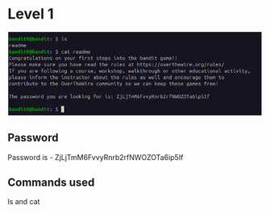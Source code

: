 <h1>Level 1</h1>

![alt text](image-3.png)

<h2>Password</h2>
Password is - ZjLjTmM6FvvyRnrb2rfNWOZOTa6ip5If

<h2>Commands used</h2>
ls and cat
